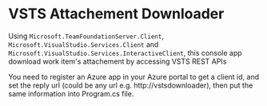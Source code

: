 # VSTS Attachement Downloader

Using `Microsoft.TeamFoundationServer.Client`, `Microsoft.VisualStudio.Services.Client` and `Microsoft.VisualStudio.Services.InteractiveClient`, this console app download work item's attachement by accessing VSTS REST APIs

You need to register an Azure app in your Azure portal to get a client id, and set the reply url (could be any url e.g. http://vstsdownloader), then put the same information into Program.cs file.
